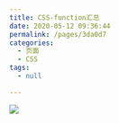 ```yaml
---
title: CSS-function汇总
date: 2020-05-12 09:36:44
permalink: /pages/3da0d7
categories:
  - 页面
  - CSS
tags:
  - null

---
```

![](https://cdn.staticaly.com/gh/xugaoyi/image_store/blog/20200512161232.jpg)
